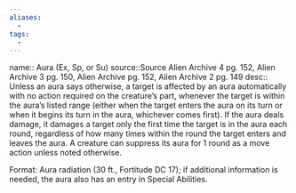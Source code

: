```yaml
---
aliases:
  - 
tags:
  - 
---
```



name:: Aura (Ex, Sp, or Su)
source::Source Alien Archive 4 pg. 152, Alien Archive 3 pg. 150, Alien Archive pg. 152, Alien Archive 2 pg. 149
desc:: Unless an aura says otherwise, a target is affected by an aura automatically with no action required on the creature’s part, whenever the target is within the aura’s listed range (either when the target enters the aura on its turn or when it begins its turn in the aura, whichever comes first). If the aura deals damage, it damages a target only the first time the target is in the aura each round, regardless of how many times within the round the target enters and leaves the aura. A creature can suppress its aura for 1 round as a move action unless noted otherwise.

Format: Aura radiation (30 ft., Fortitude DC 17); if additional information is needed, the aura also has an entry in Special Abilities.